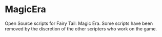 # MagicEra
 
Open Source scripts for Fairy Tail: Magic Era.
Some scripts have been removed by the discretion of the other scripters who work on the game.